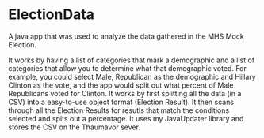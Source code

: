 # ElectionData
A java app that was used to analyze the data gathered in the MHS Mock Election. 

It works by having a list of categories that mark a demographic and a list of categories that allow you
to determine what that demographic voted. For example, you could select Male, Republican as the demographic
and Hillary Clinton as the vote, and the app would split out what percent of Male Republicans voted for Clinton.
It works by first splitting all the data (in a CSV) into a easy-to-use object format (Election Result).
It then scans through all the Election Results for resutls that match the conditions selected and spits out
a percentage. It uses my JavaUpdater library and stores the CSV on the Thaumavor sever. 
